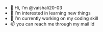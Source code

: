 - 👋 Hi, I’m @vaishali20-03
- 👀 I’m interested in learning new things
- 🌱 I’m currently working on my coding skill
- 📫 you can reach me through my mail Id

<!---
vaishali20-03/vaishali20-03 is a ✨ special ✨ repository because its `README.md` (this file) appears on your GitHub profile.
You can click the Preview link to take a look at your changes.
--->
